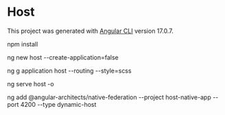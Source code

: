 # Host

This project was generated with [Angular CLI](https://github.com/angular/angular-cli) version 17.0.7.

npm install

ng new host --create-application=false

ng g application host --routing --style=scss

ng serve host -o

ng add @angular-architects/native-federation --project host-native-app --port 4200 --type dynamic-host

